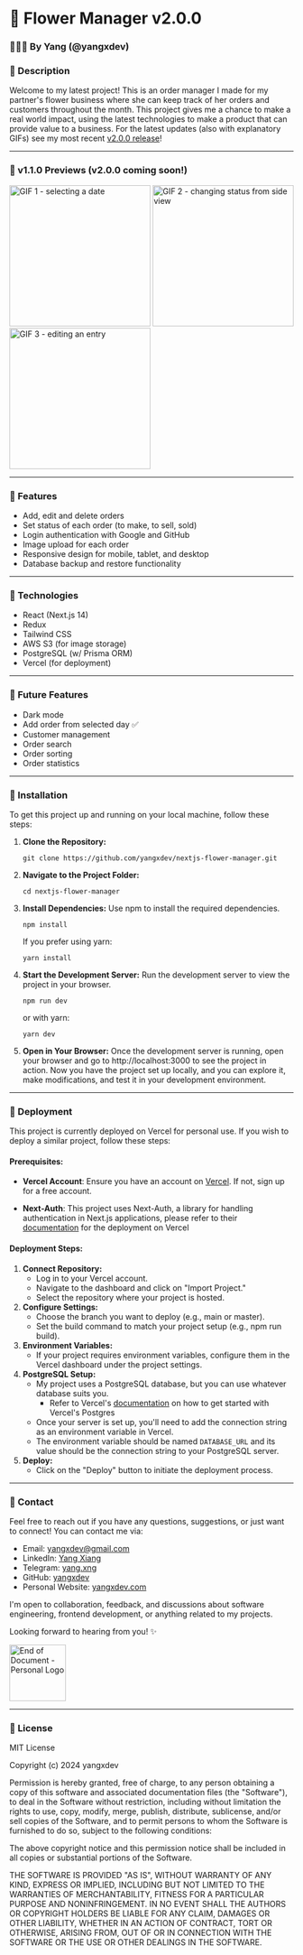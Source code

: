 # 🌷 Flower Manager v2.0.0
### 👨🏻‍💻 By Yang (@yangxdev)

### 🌸 Description
Welcome to my latest project! This is an order manager I made for my partner's flower business where she can keep track of her orders and customers throughout the month. This project gives me a chance to make a real world impact, using the latest technologies to make a product that can provide value to a business.
For the latest updates (also with explanatory GIFs) see my most recent [v2.0.0 release](https://github.com/yangxdev/nextjs-flower-manager/releases/tag/v2.0.0)!

---

### 🌼 v1.1.0 Previews (v2.0.0 coming soon!)
<img src="https://github.com/yangxdev/nextjs-flower-manager/assets/102532340/431c943c-4f11-49c7-8f74-508b60979f8a" alt="GIF 1 - selecting a date" width="250">
<img src="https://github.com/yangxdev/nextjs-flower-manager/assets/102532340/e2fb1f25-51a0-4c62-ad11-5b522e0a7b5f" alt="GIF 2 - changing status from side view" width="250">
<img src="https://github.com/yangxdev/nextjs-flower-manager/assets/102532340/a31d2dce-cf8d-41dd-9fe2-01feebe52b82" alt="GIF 3 - editing an entry" width="250">

---

### 💐 Features
- Add, edit and delete orders
- Set status of each order (to make, to sell, sold)
- Login authentication with Google and GitHub 
- Image upload for each order
- Responsive design for mobile, tablet, and desktop
- Database backup and restore functionality

---

### 🌹 Technologies
- React (Next.js 14)
- Redux
- Tailwind CSS
- AWS S3 (for image storage)
- PostgreSQL (w/ Prisma ORM)
- Vercel (for deployment)

---

### 🌺 Future Features
- Dark mode
- Add order from selected day ✅
- Customer management
- Order search
- Order sorting
- Order statistics

---

### 🌱 Installation

To get this project up and running on your local machine, follow these steps:

1. **Clone the Repository:**
   ```
   git clone https://github.com/yangxdev/nextjs-flower-manager.git
   ```
2. **Navigate to the Project Folder:**
   ```
   cd nextjs-flower-manager
   ```
3. **Install Dependencies:**
   Use npm to install the required dependencies.
   ```
   npm install
   ```
   If you prefer using yarn:
   ```
   yarn install
   ```
4. **Start the Development Server:**
   Run the development server to view the project in your browser.
   ```
   npm run dev
   ```
   or with yarn:
   ```
   yarn dev
   ```
5. **Open in Your Browser:**
   Once the development server is running, open your browser and go to http://localhost:3000 to see the project in action.
   Now you have the project set up locally, and you can explore it, make modifications, and test it in your development environment.

---

### 🍃 Deployment
This project is currently deployed on Vercel for personal use. If you wish to deploy a similar project, follow these steps:

#### Prerequisites:

- **Vercel Account**: Ensure you have an account on [Vercel](https://vercel.com). If not, sign up for a free account.

- **Next-Auth**: This project uses Next-Auth, a library for handling authentication in Next.js applications, please refer to their [documentation](https://next-auth.js.org/deployment) for the deployment on Vercel

#### Deployment Steps:

1. **Connect Repository:**
   - Log in to your Vercel account.
   - Navigate to the dashboard and click on "Import Project."
   - Select the repository where your project is hosted.
2. **Configure Settings:**
   - Choose the branch you want to deploy (e.g., main or master).
   - Set the build command to match your project setup (e.g., npm run build).
3. **Environment Variables:**
   - If your project requires environment variables, configure them in the Vercel dashboard under the project settings.
4. **PostgreSQL Setup:**
   - My project uses a PostgreSQL database, but you can use whatever database suits you.
      - Refer to Vercel's [documentation](https://vercel.com/docs/storage/vercel-postgres/quickstart) on how to get started with Vercel's Postgres
   - Once your server is set up, you'll need to add the connection string as an environment variable in Vercel.
   - The environment variable should be named `DATABASE_URL` and its value should be the connection string to your PostgreSQL server.
5. **Deploy:**
   - Click on the "Deploy" button to initiate the deployment process.

---
   
### 🌿 Contact

Feel free to reach out if you have any questions, suggestions, or just want to connect! You can contact me via:

- Email: yangxdev@gmail.com
- LinkedIn: [Yang Xiang](https://www.linkedin.com/in/yangxng/)
- Telegram: [yang.xng](https://t.me/yangxng)
- GitHub: [yangxdev](https://github.com/yangxdev)
- Personal Website: [yangxdev.com](https://www.yangxdev.com)

I'm open to collaboration, feedback, and discussions about software engineering, frontend development, or anything related to my projects.

Looking forward to hearing from you! ✨

 <img src="./public/logo_small_gray.jpg" alt="End of Document - Personal Logo" width="100">

---

### 💮 License

MIT License

Copyright (c) 2024 yangxdev

Permission is hereby granted, free of charge, to any person obtaining a copy
of this software and associated documentation files (the "Software"), to deal
in the Software without restriction, including without limitation the rights
to use, copy, modify, merge, publish, distribute, sublicense, and/or sell
copies of the Software, and to permit persons to whom the Software is
furnished to do so, subject to the following conditions:

The above copyright notice and this permission notice shall be included in all
copies or substantial portions of the Software.

THE SOFTWARE IS PROVIDED "AS IS", WITHOUT WARRANTY OF ANY KIND, EXPRESS OR
IMPLIED, INCLUDING BUT NOT LIMITED TO THE WARRANTIES OF MERCHANTABILITY,
FITNESS FOR A PARTICULAR PURPOSE AND NONINFRINGEMENT. IN NO EVENT SHALL THE
AUTHORS OR COPYRIGHT HOLDERS BE LIABLE FOR ANY CLAIM, DAMAGES OR OTHER
LIABILITY, WHETHER IN AN ACTION OF CONTRACT, TORT OR OTHERWISE, ARISING FROM,
OUT OF OR IN CONNECTION WITH THE SOFTWARE OR THE USE OR OTHER DEALINGS IN THE
SOFTWARE.
